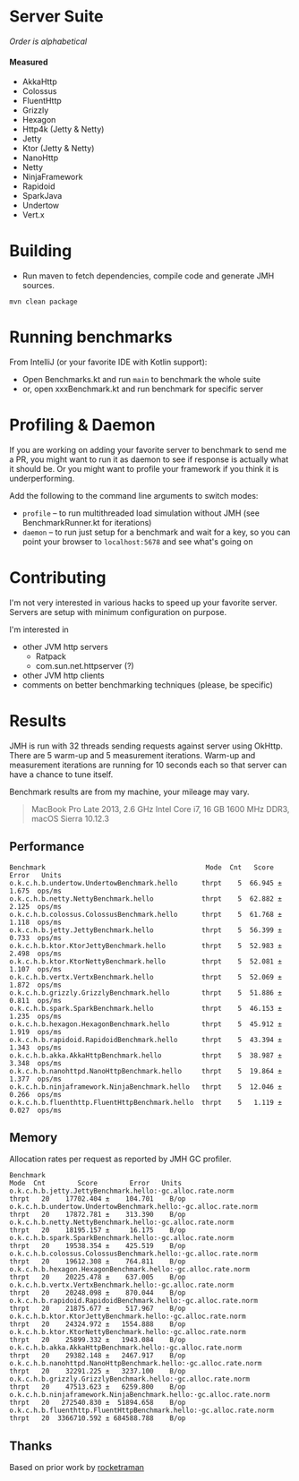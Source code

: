 # Server Suite
_Order is alphabetical_

#### Measured
* AkkaHttp
* Colossus
* FluentHttp 
* Grizzly
* Hexagon 
* Http4k (Jetty & Netty) 
* Jetty
* Ktor (Jetty & Netty)
* NanoHttp
* Netty
* NinjaFramework
* Rapidoid
* SparkJava
* Undertow
* Vert.x

# Building
* Run maven to fetch dependencies, compile code and generate JMH sources.
```
mvn clean package
```

# Running benchmarks

From IntelliJ (or your favorite IDE with Kotlin support):
* Open Benchmarks.kt and run `main` to benchmark the whole suite
* or, open xxxBenchmark.kt and run benchmark for specific server

# Profiling & Daemon
If you are working on adding your favorite server to benchmark to send me a PR, you might want to
run it as daemon to see if response is actually what it should be. Or you might want to profile your framework
if you think it is underperforming. 

Add the following to the command line arguments to switch modes:
* `profile` – to run multithreaded load simulation without JMH (see BenchmarkRunner.kt for iterations) 
* `daemon` – to run just setup for a benchmark and wait for a key, so you can point your browser to `localhost:5678`
  and see what's going on

# Contributing

I'm not very interested in various hacks to speed up your favorite server.
Servers are setup with minimum configuration on purpose.
 
I'm interested in 
* other JVM http servers 
  * Ratpack
  * com.sun.net.httpserver (?)
* other JVM http clients 
* comments on better benchmarking techniques (please, be specific)

# Results
JMH is run with 32 threads sending requests against server using OkHttp. 
There are 5 warm-up and 5 measurement iterations.  Warm-up and measurement 
iterations are running for 10 seconds each so that server can have a chance 
to tune itself.  

Benchmark results are from my machine, your mileage may vary.
> MacBook Pro Late 2013,
> 2.6 GHz Intel Core i7,
> 16 GB 1600 MHz DDR3,
> macOS Sierra 10.12.3

## Performance

```
Benchmark                                        Mode  Cnt   Score   Error   Units
o.k.c.h.b.undertow.UndertowBenchmark.hello      thrpt    5  66.945 ± 1.675  ops/ms
o.k.c.h.b.netty.NettyBenchmark.hello            thrpt    5  62.882 ± 2.125  ops/ms
o.k.c.h.b.colossus.ColossusBenchmark.hello      thrpt    5  61.768 ± 1.118  ops/ms
o.k.c.h.b.jetty.JettyBenchmark.hello            thrpt    5  56.399 ± 0.733  ops/ms
o.k.c.h.b.ktor.KtorJettyBenchmark.hello         thrpt    5  52.983 ± 2.498  ops/ms
o.k.c.h.b.ktor.KtorNettyBenchmark.hello         thrpt    5  52.081 ± 1.107  ops/ms
o.k.c.h.b.vertx.VertxBenchmark.hello            thrpt    5  52.069 ± 1.872  ops/ms
o.k.c.h.b.grizzly.GrizzlyBenchmark.hello        thrpt    5  51.886 ± 0.811  ops/ms
o.k.c.h.b.spark.SparkBenchmark.hello            thrpt    5  46.153 ± 1.235  ops/ms
o.k.c.h.b.hexagon.HexagonBenchmark.hello        thrpt    5  45.912 ± 1.919  ops/ms
o.k.c.h.b.rapidoid.RapidoidBenchmark.hello      thrpt    5  43.394 ± 1.343  ops/ms
o.k.c.h.b.akka.AkkaHttpBenchmark.hello          thrpt    5  38.987 ± 3.348  ops/ms
o.k.c.h.b.nanohttpd.NanoHttpBenchmark.hello     thrpt    5  19.864 ± 1.377  ops/ms
o.k.c.h.b.ninjaframework.NinjaBenchmark.hello   thrpt    5  12.046 ± 0.266  ops/ms
o.k.c.h.b.fluenthttp.FluentHttpBenchmark.hello  thrpt    5   1.119 ± 0.027  ops/ms
```

## Memory

Allocation rates per request as reported by JMH GC profiler.
```
Benchmark                                                                         Mode  Cnt        Score        Error   Units
o.k.c.h.b.jetty.JettyBenchmark.hello:·gc.alloc.rate.norm                         thrpt   20    17702.404 ±    104.701    B/op
o.k.c.h.b.undertow.UndertowBenchmark.hello:·gc.alloc.rate.norm                   thrpt   20    17872.781 ±    313.390    B/op
o.k.c.h.b.netty.NettyBenchmark.hello:·gc.alloc.rate.norm                         thrpt   20    18195.157 ±     16.175    B/op
o.k.c.h.b.spark.SparkBenchmark.hello:·gc.alloc.rate.norm                         thrpt   20    19538.354 ±    425.519    B/op
o.k.c.h.b.colossus.ColossusBenchmark.hello:·gc.alloc.rate.norm                   thrpt   20    19612.308 ±    764.811    B/op
o.k.c.h.b.hexagon.HexagonBenchmark.hello:·gc.alloc.rate.norm                     thrpt   20    20225.478 ±    637.005    B/op
o.k.c.h.b.vertx.VertxBenchmark.hello:·gc.alloc.rate.norm                         thrpt   20    20248.098 ±    870.044    B/op
o.k.c.h.b.rapidoid.RapidoidBenchmark.hello:·gc.alloc.rate.norm                   thrpt   20    21875.677 ±    517.967    B/op
o.k.c.h.b.ktor.KtorJettyBenchmark.hello:·gc.alloc.rate.norm                      thrpt   20    24324.972 ±   1554.888    B/op
o.k.c.h.b.ktor.KtorNettyBenchmark.hello:·gc.alloc.rate.norm                      thrpt   20    25899.332 ±   1943.084    B/op
o.k.c.h.b.akka.AkkaHttpBenchmark.hello:·gc.alloc.rate.norm                       thrpt   20    29382.148 ±   2467.917    B/op
o.k.c.h.b.nanohttpd.NanoHttpBenchmark.hello:·gc.alloc.rate.norm                  thrpt   20    32291.225 ±   3237.100    B/op
o.k.c.h.b.grizzly.GrizzlyBenchmark.hello:·gc.alloc.rate.norm                     thrpt   20    47513.623 ±   6259.800    B/op
o.k.c.h.b.ninjaframework.NinjaBenchmark.hello:·gc.alloc.rate.norm                thrpt   20   272540.830 ±  51894.658    B/op
o.k.c.h.b.fluenthttp.FluentHttpBenchmark.hello:·gc.alloc.rate.norm               thrpt   20  3366710.592 ± 684588.788    B/op
```

## Thanks
Based on prior work by [rocketraman](https://github.com/rocketraman/kotlin-web-hello-world)
